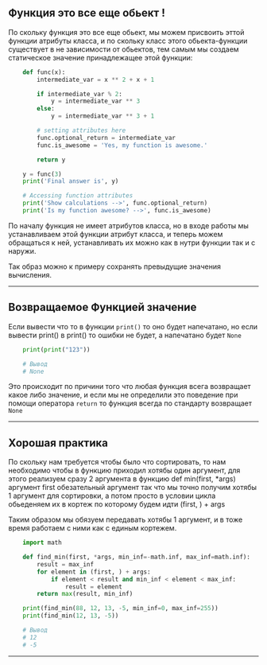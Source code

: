 Функция это все еще обьект !
---

По скольку функция  это все еще обьект, мы можем присвоить эттой функции 
атрибуты класса, и по скольку класс этого обьекта-функции существует в не 
зависимости от обьектов, тем самым мы создаем статическое значение принадлежащее
этой функции:

```python
    def func(x):
        intermediate_var = x ** 2 + x + 1

        if intermediate_var % 2:
            y = intermediate_var ** 3
        else:
            y = intermediate_var ** 3 + 1

        # setting attributes here
        func.optional_return = intermediate_var
        func.is_awesome = 'Yes, my function is awesome.'

        return y

    y = func(3)
    print('Final answer is', y)

    # Accessing function attributes
    print('Show calculations -->', func.optional_return)
    print('Is my function awesome? -->', func.is_awesome)
```
    
По началу функция не имеет атрибутов класса, но в входе работы мы устанавливаем
этой функции атрибут класса, и теперь можем обращаться к ней, устанавливать их
можно как в нутри функции так и с наружи.

Так образ можно к примеру сохранять превыдущие значения вычисления.

---

Возвращаемое Функцией значение
---
Если вывести что то в функции `print()` то оно будет напечатано, но 
если вывести print() в print() то ошибки не будет, а напечатано 
будет `None`

```python
    print(print("123"))

    # Вывод
    # None
```

Это происходит по причини того что любая функция всега возвращает 
какое либо значение, и если мы не определили это поведение при помощи
оператора `return` то функция всегда по стандарту возвращает `None`

---

Хорошая практика
---

По скольку нам требуется чтобы было что сортировать, то нам
необходимо чтобы в функцию приходил хотябы один аргумент, для
этого реализуем сразу 2 аргумента в функцию def min(first, *args)
аргумент first обезательный аргумент так что мы точно получим 
хотябы 1 аргумент для сортировки, а потом просто в условии цикла
обьеденяем их в кортеж по которому будем идти (first, ) + args

Таким образом мы обязуем передавать хотябы 1 аргумент, и в тоже 
время работаем с ними как с единым кортежем. 

```python
    import math

    def find_min(first, *args, min_inf=-math.inf, max_inf=math.inf):
        result = max_inf
        for element in (first, ) + args:
            if element < result and min_inf < element < max_inf:
                result = element
        return max(result, min_inf)

    print(find_min(88, 12, 13, -5, min_inf=0, max_inf=255))
    print(find_min(12, 13, -5))

    # Вывод
    # 12
    # -5
```

---